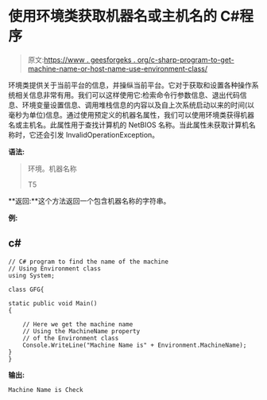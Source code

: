 # 使用环境类获取机器名或主机名的 C#程序

> 原文:[https://www . geesforgeks . org/c-sharp-program-to-get-machine-name-or-host-name-use-environment-class/](https://www.geeksforgeeks.org/c-sharp-program-to-get-the-machine-name-or-host-name-using-environment-class/)

环境类提供关于当前平台的信息，并操纵当前平台。它对于获取和设置各种操作系统相关信息非常有用。我们可以这样使用它:检索命令行参数信息、退出代码信息、环境变量设置信息、调用堆栈信息的内容以及自上次系统启动以来的时间(以毫秒为单位)信息。通过使用预定义的机器名属性，我们可以使用环境类获得机器名或主机名。此属性用于查找计算机的 NetBIOS 名称。当此属性未获取计算机名称时，它还会引发 InvalidOperationException。

**语法:**

> 环境。机器名称
> 
> T5

**返回:**这个方法返回一个包含机器名称的字符串。

**例:**

## c#

```
// C# program to find the name of the machine
// Using Environment class
using System;

class GFG{

static public void Main()
{

    // Here we get the machine name
    // Using the MachineName property
    // of the Environment class
    Console.WriteLine("Machine Name is" + Environment.MachineName);
}
}
```

**输出:**

```
Machine Name is Check
```